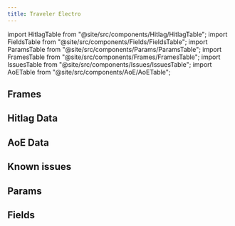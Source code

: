```yaml
---
title: Traveler Electro
---
```


import HitlagTable from "@site/src/components/Hitlag/HitlagTable";
import FieldsTable from "@site/src/components/Fields/FieldsTable";
import ParamsTable from "@site/src/components/Params/ParamsTable";
import FramesTable from "@site/src/components/Frames/FramesTable";
import IssuesTable from "@site/src/components/Issues/IssuesTable";
import AoETable from "@site/src/components/AoE/AoETable";

## Frames

<FramesTable character="travelerelectro" />

## Hitlag Data

<HitlagTable character="travelerelectro" />

## AoE Data

<AoETable character="travelerelectro" />

## Known issues

<IssuesTable character="travelerelectro" />

## Params

<ParamsTable character="travelerelectro" />

## Fields

<FieldsTable character="travelerelectro" />
